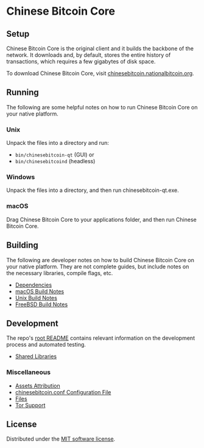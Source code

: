 Chinese Bitcoin Core
=============

Setup
---------------------
Chinese Bitcoin Core is the original client and it builds the backbone of the network. It downloads and, by default, stores the entire history of transactions, which requires a few gigabytes of disk space.

To download Chinese Bitcoin Core, visit [chinesebitcoin.nationalbitcoin.org](http://chinesebitcoin.nationalbitcoin.org/download/).

Running
---------------------
The following are some helpful notes on how to run Chinese Bitcoin Core on your native platform.

### Unix

Unpack the files into a directory and run:

- `bin/chinesebitcoin-qt` (GUI) or
- `bin/chinesebitcoind` (headless)

### Windows

Unpack the files into a directory, and then run chinesebitcoin-qt.exe.

### macOS

Drag Chinese Bitcoin Core to your applications folder, and then run Chinese Bitcoin Core.

Building
---------------------
The following are developer notes on how to build Chinese Bitcoin Core on your native platform. They are not complete guides, but include notes on the necessary libraries, compile flags, etc.

- [Dependencies](dependencies.md)
- [macOS Build Notes](build-osx.md)
- [Unix Build Notes](build-unix.md)
- [FreeBSD Build Notes](build-freebsd.md)

Development
---------------------
The repo's [root README](/README.md) contains relevant information on the development process and automated testing.

- [Shared Libraries](shared-libraries.md)

### Miscellaneous
- [Assets Attribution](assets-attribution.md)
- [chinesebitcoin.conf Configuration File](chinesebitcoin-conf.md)
- [Files](files.md)
- [Tor Support](tor.md)

License
---------------------
Distributed under the [MIT software license](/COPYING).
